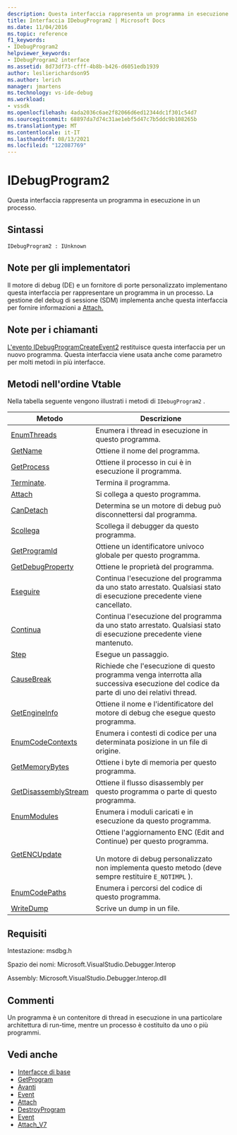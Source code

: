```yaml
---
description: Questa interfaccia rappresenta un programma in esecuzione in un processo.
title: Interfaccia IDebugProgram2 | Microsoft Docs
ms.date: 11/04/2016
ms.topic: reference
f1_keywords:
- IDebugProgram2
helpviewer_keywords:
- IDebugProgram2 interface
ms.assetid: 8d73df73-cfff-4b8b-b426-d6051edb1939
author: leslierichardson95
ms.author: lerich
manager: jmartens
ms.technology: vs-ide-debug
ms.workload:
- vssdk
ms.openlocfilehash: 4ada2036c6ae2f82066d6ed12344dc1f301c54d7
ms.sourcegitcommit: 68897da7d74c31ae1ebf5d47c7b5ddc9b108265b
ms.translationtype: MT
ms.contentlocale: it-IT
ms.lasthandoff: 08/13/2021
ms.locfileid: "122087769"
---
```

# <a name="idebugprogram2"></a>IDebugProgram2
Questa interfaccia rappresenta un programma in esecuzione in un processo.

## <a name="syntax"></a>Sintassi

```
IDebugProgram2 : IUnknown
```

## <a name="notes-for-implementers"></a>Note per gli implementatori
 Il motore di debug (DE) e un fornitore di porte personalizzato implementano questa interfaccia per rappresentare un programma in un processo. La gestione del debug di sessione (SDM) implementa anche questa interfaccia per fornire informazioni a [Attach.](../../../extensibility/debugger/reference/idebugprogram2-attach.md)

## <a name="notes-for-callers"></a>Note per i chiamanti
 [L'evento IDebugProgramCreateEvent2](../../../extensibility/debugger/reference/idebugprogramcreateevent2.md) restituisce questa interfaccia per un nuovo programma. Questa interfaccia viene usata anche come parametro per molti metodi in più interfacce.

## <a name="methods-in-vtable-order"></a>Metodi nell'ordine Vtable
 Nella tabella seguente vengono illustrati i metodi di `IDebugProgram2` .

|Metodo|Descrizione|
|------------|-----------------|
|[EnumThreads](../../../extensibility/debugger/reference/idebugprogram2-enumthreads.md)|Enumera i thread in esecuzione in questo programma.|
|[GetName](../../../extensibility/debugger/reference/idebugprogram2-getname.md)|Ottiene il nome del programma.|
|[GetProcess](../../../extensibility/debugger/reference/idebugprogram2-getprocess.md)|Ottiene il processo in cui è in esecuzione il programma.|
|[Terminate](../../../extensibility/debugger/reference/idebugprogram2-terminate.md).|Termina il programma.|
|[Attach](../../../extensibility/debugger/reference/idebugprogram2-attach.md)|Si collega a questo programma.|
|[CanDetach](../../../extensibility/debugger/reference/idebugprogram2-candetach.md)|Determina se un motore di debug può disconnettersi dal programma.|
|[Scollega](../../../extensibility/debugger/reference/idebugprogram2-detach.md)|Scollega il debugger da questo programma.|
|[GetProgramId](../../../extensibility/debugger/reference/idebugprogram2-getprogramid.md)|Ottiene un identificatore univoco globale per questo programma.|
|[GetDebugProperty](../../../extensibility/debugger/reference/idebugprogram2-getdebugproperty.md)|Ottiene le proprietà del programma.|
|[Eseguire](../../../extensibility/debugger/reference/idebugprogram2-execute.md)|Continua l'esecuzione del programma da uno stato arrestato. Qualsiasi stato di esecuzione precedente viene cancellato.|
|[Continua](../../../extensibility/debugger/reference/idebugprogram2-continue.md)|Continua l'esecuzione del programma da uno stato arrestato. Qualsiasi stato di esecuzione precedente viene mantenuto.|
|[Step](../../../extensibility/debugger/reference/idebugprogram2-step.md)|Esegue un passaggio.|
|[CauseBreak](../../../extensibility/debugger/reference/idebugprogram2-causebreak.md)|Richiede che l'esecuzione di questo programma venga interrotta alla successiva esecuzione del codice da parte di uno dei relativi thread.|
|[GetEngineInfo](../../../extensibility/debugger/reference/idebugprogram2-getengineinfo.md)|Ottiene il nome e l'identificatore del motore di debug che esegue questo programma.|
|[EnumCodeContexts](../../../extensibility/debugger/reference/idebugprogram2-enumcodecontexts.md)|Enumera i contesti di codice per una determinata posizione in un file di origine.|
|[GetMemoryBytes](../../../extensibility/debugger/reference/idebugprogram2-getmemorybytes.md)|Ottiene i byte di memoria per questo programma.|
|[GetDisassemblyStream](../../../extensibility/debugger/reference/idebugprogram2-getdisassemblystream.md)|Ottiene il flusso disassembly per questo programma o parte di questo programma.|
|[EnumModules](../../../extensibility/debugger/reference/idebugprogram2-enummodules.md)|Enumera i moduli caricati e in esecuzione da questo programma.|
|[GetENCUpdate](../../../extensibility/debugger/reference/idebugprogram2-getencupdate.md)|Ottiene l'aggiornamento ENC (Edit and Continue) per questo programma.<br /><br /> Un motore di debug personalizzato non implementa questo metodo (deve sempre restituire `E_NOTIMPL` ).|
|[EnumCodePaths](../../../extensibility/debugger/reference/idebugprogram2-enumcodepaths.md)|Enumera i percorsi del codice di questo programma.|
|[WriteDump](../../../extensibility/debugger/reference/idebugprogram2-writedump.md)|Scrive un dump in un file.|

## <a name="requirements"></a>Requisiti
 Intestazione: msdbg.h

 Spazio dei nomi: Microsoft.VisualStudio.Debugger.Interop

 Assembly: Microsoft.VisualStudio.Debugger.Interop.dll

## <a name="remarks"></a>Commenti
 Un programma è un contenitore di thread in esecuzione in una particolare architettura di run-time, mentre un processo è costituito da uno o più programmi.

## <a name="see-also"></a>Vedi anche
- [Interfacce di base](../../../extensibility/debugger/reference/core-interfaces.md)
- [GetProgram](../../../extensibility/debugger/reference/idebugthread2-getprogram.md)
- [Avanti](../../../extensibility/debugger/reference/ienumdebugprograms2-next.md)
- [Event](../../../extensibility/debugger/reference/idebugportevents2-event.md)
- [Attach](../../../extensibility/debugger/reference/idebugengine2-attach.md)
- [DestroyProgram](../../../extensibility/debugger/reference/idebugengine2-destroyprogram.md)
- [Event](../../../extensibility/debugger/reference/idebugeventcallback2-event.md)
- [Attach_V7](../../../extensibility/debugger/reference/idebugprogramnode2-attach-v7.md)
